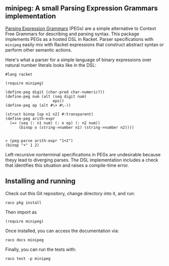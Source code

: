 ## minipeg: A small Parsing Expression Grammars implementation

[Parsing Expression Grammars](https://bford.info/pub/lang/peg.pdf) (PEGs) are a simple alternative to Context Free Grammars for describing and parsing syntax. This package implements PEGs as a hosted DSL in Racket. Parser specifications with `minipeg` easily mix with Racket expressions that construct abstract syntax or perform other semantic actions.

Here's what a parser for a simple language of binary expressions over natural number literals looks like in the DSL:

```
#lang racket

(require minipeg)

(define-peg digit (char-pred char-numeric?))
(define-peg num (alt (seq digit num)
                     eps))
(define-peg op (alt #\+ #\-))
 
(struct binop [op n1 n2] #:transparent)
(define-peg arith-expr
  (=> (seq (: n1 num) (: o op) (: n2 num))
      (binop o (string->number n1) (string->number n2))))
 

> (peg-parse arith-expr "1+2")
(binop "+" 1 2)
```

Left-recursive nonterminal specifications in PEGs are undesirable because theyy lead to diverging parses. The DSL implementation includes a check that identifies this situation and raises a compile-time error.


## Installing and running

Check out this Git repository, change directory into it, and run:


```
raco pkg install
```

Then import as

```
(require minipeg)
```

Once installed, you can access the documentation via:

```
raco docs minipeg
```

Finally, you can run the tests with:

```
raco test -p minipeg
```